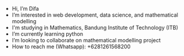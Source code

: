 - Hi, I’m Difa
- I’m interested in web development, data science, and mathematical modelling
- I'm studying in Mathematics, Bandung Institute of Technology (ITB)
- I’m currently learning python
- I’m looking to collaborate on mathematical modelling project
- How to reach me (Whatsapp): +6281261568200

<!---
difawa/difawa is a ✨ special ✨ repository because its `README.md` (this file) appears on your GitHub profile.
You can click the Preview link to take a look at your changes.
--->
